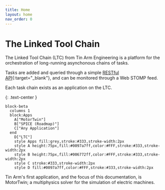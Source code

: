 ```yaml
---
title: Home
layout: home
nav_order: 0
---
```


# The Linked Tool Chain
The Linked Tool Chain (LTC) from Tin Arm Engineering is a platform for the orchestration of long-running asynchonous chains of tasks.

Tasks are added and queried through a simple [RESTful API](https://api.ltc.tinarmengineering.com/docs/index.html){:target="_blank"}, and can be monitored through a Web STOMP feed.

Each task chain exists as an application on the LTC.

{: .text-center }
```mermaid
block-beta
  columns 1
  block:Apps
    A["MotorTwin"]
    B["SPICE (Roadmap)"]
    C["Any Application"]
  end
    D["LTC"]
    style Apps fill:grey,stroke:#333,stroke-width:2px
    style A height:75px,fill:#0097a7ff,color:#FFF,stroke:#333,stroke-width:2px
    style B height:75px,fill:#006772ff,color:#FFF,stroke:#333,stroke-width:2px
    style C stroke:#333,stroke-width:2px
    style D fill:#0097a7ff,color:#FFF,stroke:#333,stroke-width:2px
```

Tin Arm's first application, and the focus of this documentation, is MotorTwin; a multiphysics solver for the simulation of electric machines.